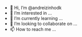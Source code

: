 - 👋 Hi, I’m @andreizinhodk
- 👀 I’m interested in ...
- 🌱 I’m currently learning ...
- 💞️ I’m looking to collaborate on ...
- 📫 How to reach me ...

<!---
andreizinhodk/andreizinhodk is a ✨ special ✨ repository because its `README.md` (this file) appears on your GitHub profile.
You can click the Preview link to take a look at your changes.
--->
